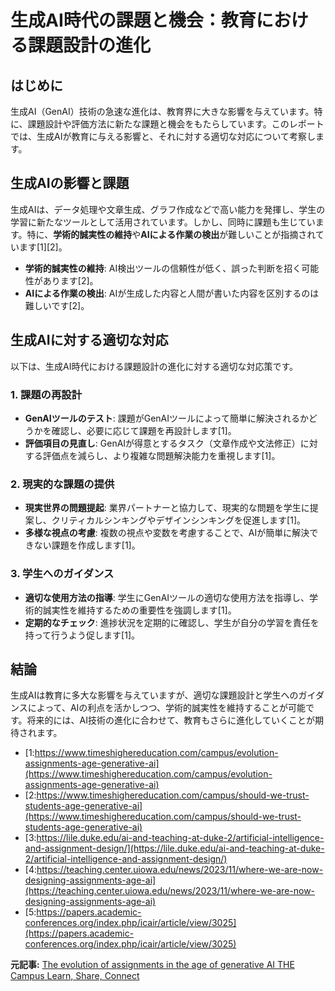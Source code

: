 # 生成AI時代の課題と機会：教育における課題設計の進化

## はじめに

生成AI（GenAI）技術の急速な進化は、教育界に大きな影響を与えています。特に、課題設計や評価方法に新たな課題と機会をもたらしています。このレポートでは、生成AIが教育に与える影響と、それに対する適切な対応について考察します。

## 生成AIの影響と課題

生成AIは、データ処理や文章生成、グラフ作成などで高い能力を発揮し、学生の学習に新たなツールとして活用されています。しかし、同時に課題も生じています。特に、**学術的誠実性の維持**や**AIによる作業の検出**が難しいことが指摘されています[1][2]。

- **学術的誠実性の維持**: AI検出ツールの信頼性が低く、誤った判断を招く可能性があります[2]。
- **AIによる作業の検出**: AIが生成した内容と人間が書いた内容を区別するのは難しいです[2]。

## 生成AIに対する適切な対応

以下は、生成AI時代における課題設計の進化に対する適切な対応策です。

### 1. **課題の再設計**
- **GenAIツールのテスト**: 課題がGenAIツールによって簡単に解決されるかどうかを確認し、必要に応じて課題を再設計します[1]。
- **評価項目の見直し**: GenAIが得意とするタスク（文章作成や文法修正）に対する評価点を減らし、より複雑な問題解決能力を重視します[1]。

### 2. **現実的な課題の提供**
- **現実世界の問題提起**: 業界パートナーと協力して、現実的な問題を学生に提案し、クリティカルシンキングやデザインシンキングを促進します[1]。
- **多様な視点の考慮**: 複数の視点や変数を考慮することで、AIが簡単に解決できない課題を作成します[1]。

### 3. **学生へのガイダンス**
- **適切な使用方法の指導**: 学生にGenAIツールの適切な使用方法を指導し、学術的誠実性を維持するための重要性を強調します[1]。
- **定期的なチェック**: 進捗状況を定期的に確認し、学生が自分の学習を責任を持って行うよう促します[1]。

## 結論

生成AIは教育に多大な影響を与えていますが、適切な課題設計と学生へのガイダンスによって、AIの利点を活かしつつ、学術的誠実性を維持することが可能です。将来的には、AI技術の進化に合わせて、教育もさらに進化していくことが期待されます。
- [1:https://www.timeshighereducation.com/campus/evolution-assignments-age-generative-ai](https://www.timeshighereducation.com/campus/evolution-assignments-age-generative-ai)
- [2:https://www.timeshighereducation.com/campus/should-we-trust-students-age-generative-ai](https://www.timeshighereducation.com/campus/should-we-trust-students-age-generative-ai)
- [3:https://lile.duke.edu/ai-and-teaching-at-duke-2/artificial-intelligence-and-assignment-design/](https://lile.duke.edu/ai-and-teaching-at-duke-2/artificial-intelligence-and-assignment-design/)
- [4:https://teaching.center.uiowa.edu/news/2023/11/where-we-are-now-designing-assignments-age-ai](https://teaching.center.uiowa.edu/news/2023/11/where-we-are-now-designing-assignments-age-ai)
- [5:https://papers.academic-conferences.org/index.php/icair/article/view/3025](https://papers.academic-conferences.org/index.php/icair/article/view/3025)


**元記事:** [The evolution of assignments in the age of generative AI THE Campus Learn, Share, Connect](https://www.timeshighereducation.com/campus/evolution-assignments-age-generative-ai)